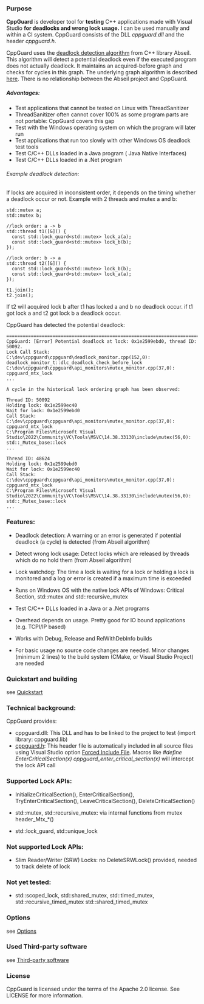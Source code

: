 
### Purpose

**CppGuard** is developer tool for **testing** C++  applications made with Visual Studio **for deadlocks and wrong lock usage.** I can be used manually and within a CI system. CppGuard consists of the DLL *cppguard.dll* and the header *cppguard.h*.

CppGuard uses the [deadlock detection algorithm](https://abseil.io/docs/cpp/guides/synchronization#deadlock-detection) from C++ library Abseil. This algorithm will detect a potential deadlock even if the executed program does not actually deadlock. It maintains an acquired-before graph and checks for cycles in this graph. The underlying graph algorithm is described [here](https://whileydave.com/2020/12/19/dynamic-cycle-detection-for-lock-ordering). There is no relationship between the Abseil project and CppGuard.  

##### Advantages:

- Test applications that cannot be tested on Linux with ThreadSanitizer
- ThreadSanitizer often cannot cover 100% as some program parts are not portable: CppGuard covers this gap
- Test with the Windows operating system on which the program will later run
- Test applications that run too slowly with other Windows OS deadlock test tools
- Test C/C++ DLLs loaded in a Java program ( Java Native Interfaces)
- Test C/C++ DLLs loaded in a .Net program

###### Example deadlock detection:

 If locks are acquired in inconsistent order, it depends on the timing whether a deadlock occur or not. Example with 2 threads and mutex a and b:  

```
std::mutex a;
std::mutex b;

//lock order: a -> b
std::thread t1([&]() {
  const std::lock_guard<std::mutex> lock_a(a);
  const std::lock_guard<std::mutex> lock_b(b);
});

//lock order: b -> a
std::thread t2([&]() {
  const std::lock_guard<std::mutex> lock_b(b);
  const std::lock_guard<std::mutex> lock_a(a);
});

t1.join();
t2.join();
```

If t2 will acquired lock b after t1 has locked a and b no deadlock occur.
if t1 got lock a and t2 got lock b a deadlock occur.


CppGuard has detected the potential deadlock:

```
==========================================================================================================
CppGuard: [Error] Potential deadlock at lock: 0x1e2599ebd0, thread ID: 50092.
Lock Call Stack:
C:\dev\cppguard\cppguard\deadlock_monitor.cpp(152,0): deadlock_monitor_t::dlc_deadlock_check_before_lock
C:\dev\cppguard\cppguard\api_monitors\mutex_monitor.cpp(37,0): cppguard_mtx_lock
...

A cycle in the historical lock ordering graph has been observed:

Thread ID: 50092
Holding lock: 0x1e2599ec40
Wait for lock: 0x1e2599ebd0
Call Stack:
C:\dev\cppguard\cppguard\api_monitors\mutex_monitor.cpp(37,0): cppguard_mtx_lock
C:\Program Files\Microsoft Visual Studio\2022\Community\VC\Tools\MSVC\14.38.33130\include\mutex(56,0): std::_Mutex_base::lock
...

Thread ID: 48624
Holding lock: 0x1e2599ebd0
Wait for lock: 0x1e2599ec40
Call Stack:
C:\dev\cppguard\cppguard\api_monitors\mutex_monitor.cpp(37,0): cppguard_mtx_lock
C:\Program Files\Microsoft Visual Studio\2022\Community\VC\Tools\MSVC\14.38.33130\include\mutex(56,0): std::_Mutex_base::lock
...
```

### Features:

-  Deadlock detection:  A warning or an error is generated if potential deadlock (a cycle) is detected (from Abseil algorithm)

-  Detect wrong lock usage: Detect locks which are released by threads which do no hold them (from Abseil algorithm)
-  Lock watchdog: The time a lock is waiting for a lock or holding a lock is monitored and a log or error is created if a maximum time is exceeded
-  Runs on Windows OS with the native lock APIs of Windows:  Critical Section, std::mutex and std::recursive_mutex
-  Test C/C++ DLLs loaded in a Java or a .Net  programs
-  Overhead depends on usage. Pretty good for IO bound applications (e.g.  TCPI/IP based)
-  Works with Debug, Release and RelWithDebInfo builds
-  For basic usage no source code changes are needed. Minor changes (minimum 2 lines) to the build system (CMake, or Visual Studio Project) are needed 

### Quickstart and building

see [Quickstart](docs/Quickstart.md)

### Technical background:

CppGuard provides:

- cppguard.dll: This DLL and has to be linked to the project to test (import library: cppguard.lib)
- [cppguard.h](cppguard/include/cppguard.h): This header file is automatically included in all source files using Visual Studio option [Forced Include File](https://learn.microsoft.com/en-us/cpp/build/reference/fi-name-forced-include-file?view=msvc-170).
  Macros like *#define EnterCriticalSection(x) cppguard_enter_critical_section(x)* will intercept the lock API call

### Supported Lock APIs:

-  InitializeCriticalSection(), EnterCriticalSection(), TryEnterCriticalSection(), LeaveCriticalSection(), DeleteCriticalSection()

- std::mutex, std::recursive_mutex: via internal functions from mutex header_Mtx_*()
- std::lock_guard, std::unique_lock

### Not supported Lock APIs:

- Slim Reader/Writer (SRW) Locks: no DeleteSRWLock() provided, needed to track delete of lock

### Not yet tested:

- std::scoped_lock, std::shared_mutex, std::timed_mutex, std::recursive_timed_mutex std::shared_timed_mutex

### Options

see [Options](docs/Options.md)

### Used Third-party software

see [Third-party software](docs/Third_party_software.md)

### License

CppGuard is licensed under the terms of the Apache 2.0 license. See LICENSE for more information.

